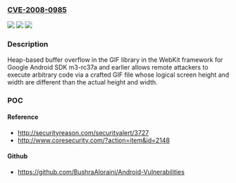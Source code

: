 ### [CVE-2008-0985](https://cve.mitre.org/cgi-bin/cvename.cgi?name=CVE-2008-0985)
![](https://img.shields.io/static/v1?label=Product&message=n%2Fa&color=blue)
![](https://img.shields.io/static/v1?label=Version&message=n%2Fa&color=blue)
![](https://img.shields.io/static/v1?label=Vulnerability&message=n%2Fa&color=brighgreen)

### Description

Heap-based buffer overflow in the GIF library in the WebKit framework for Google Android SDK m3-rc37a and earlier allows remote attackers to execute arbitrary code via a crafted GIF file whose logical screen height and width are different than the actual height and width.

### POC

#### Reference
- http://securityreason.com/securityalert/3727
- http://www.coresecurity.com/?action=item&id=2148

#### Github
- https://github.com/BushraAloraini/Android-Vulnerabilities

